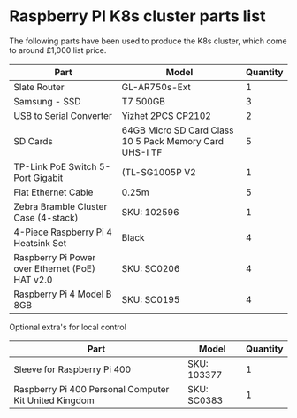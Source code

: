 # Raspberry PI K8s cluster parts list

The following parts have been used to produce the K8s cluster, which come to around £1,000 list price.

|Part|Model|Quantity|
|---|---|---|
| Slate Router | GL-AR750s-Ext | 1 |
| Samsung - SSD | T7 500GB | 3 |
| USB to Serial Converter | Yizhet 2PCS CP2102 | 2 |
| SD Cards | 64GB Micro SD Card Class 10 5 Pack Memory Card UHS-I TF | 5 |
| TP-Link PoE Switch 5-Port Gigabit | (TL-SG1005P V2 | 1|
| Flat Ethernet Cable | 0.25m | 5 |
| Zebra Bramble Cluster Case (4-stack) | SKU: 102596 | 1 |
| 4-Piece Raspberry Pi 4 Heatsink Set | Black | 4 |
| Raspberry Pi Power over Ethernet (PoE) HAT v2.0 | SKU: SC0206 | 4 |
| Raspberry Pi 4 Model B 8GB | SKU: SC0195 | 4 |

Optional extra's for local control

|Part|Model|Quantity|
|---|---|---|
| Sleeve for Raspberry Pi 400| SKU: 103377 | 1 |
| Raspberry Pi 400 Personal Computer Kit United Kingdom | SKU: SC0383 | 1 |



